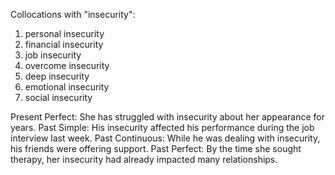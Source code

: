 Collocations with "insecurity":

1. personal insecurity
2. financial insecurity
3. job insecurity
4. overcome insecurity
5. deep insecurity
6. emotional insecurity
7. social insecurity

Present Perfect: She has struggled with insecurity about her appearance for years.
Past Simple: His insecurity affected his performance during the job interview last week.
Past Continuous: While he was dealing with insecurity, his friends were offering support.
Past Perfect: By the time she sought therapy, her insecurity had already impacted many relationships.
